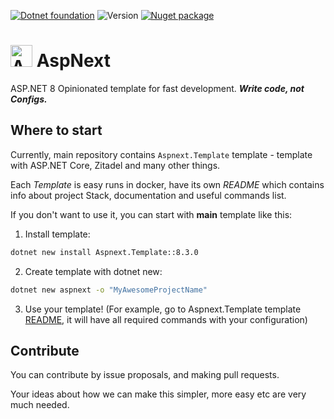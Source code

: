[![Dotnet foundation](https://img.shields.io/badge/-.NET%20Template-blueviolet)](https://dotnetfoundation.org/)
![Version](https://img.shields.io/badge/version-8.3.0-blue)
[![Nuget package](https://img.shields.io/badge/Nuget%20-Package-red)](https://www.nuget.org/packages/Aspnext.Template/8.2.0)

# <img width="35" alt="Asset 1@2x" src="https://github.com/MadL1me/aspnet-awesome-templates/assets/46647517/e81a904e-6b5a-4d25-8ed4-5630d495b045">   AspNext

ASP.NET 8 Opinionated template for fast development. **_Write code, not Configs._**

## Where to start

Currently, main repository contains `Aspnext.Template` template - template with ASP.NET Core, Zitadel and many other things.

Each _Template_ is easy runs in docker, have its own _README_ which contains info about project Stack, documentation and useful commands list.

If you don't want to use it, you can start with __main__ template like this:

1. Install template:

```sh
dotnet new install Aspnext.Template::8.3.0
```

2. Create template with dotnet new:

```sh
dotnet new aspnext -o "MyAwesomeProjectName"
```

3. Use your template! (For example, go to Aspnext.Template template [README](https://github.com/MadL1me/aspnet-awesome-templates/blob/master/Asp.AwesomeTemplates.Spa/Template/README.md), it will have all required commands with your configuration)

## Contribute

You can contribute by issue proposals, and making pull requests.

Your ideas about how we can make this simpler, more easy etc are very much needed.
